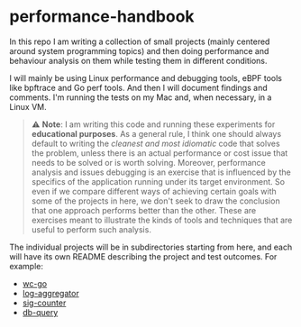 # performance-handbook

In this repo I am writing a collection of small projects (mainly centered around system programming topics) and then doing performance and behaviour analysis on them while testing them in different conditions.

I will mainly be using Linux performance and debugging tools, eBPF tools like bpftrace and Go perf tools. And then I will document findings and comments. I'm running the tests on my Mac and, when necessary, in a Linux VM.

> ⚠️ **Note**: I am writing this code and running these experiments for **educational purposes**. As a general rule, I think one should always default to writing the *cleanest and most idiomatic* code that solves the problem, unless there is an actual performance or cost issue that needs to be solved or is worth solving. Moreover, performance analysis and issues debugging is an exercise that is influenced by the specifics of the application running under its target environment. So even if we compare different ways of achieving certain goals with some of the projects in here, we don't seek to draw the conclusion that one approach performs better than the other. These are exercises meant to illustrate the kinds of tools and techniques that are useful to perform such analysis.

The individual projects will be in subdirectories starting from here, and each will have its own README describing the project and test outcomes. For example:
- [wc-go](./wc-go)
- [log-aggregator](./log-aggregator)
- [sig-counter](./sig-counter)
- [db-query](./db-query)
